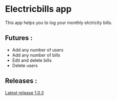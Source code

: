 # Electricbills app

This app helps you to log your monthly elctricity bills.

## Futures :

- Add any number of users
- Add any number of bills
- Edit and delete bills
- Delete users

## Releases :
[Latest release 1.0.3 ](https://github.com/shhossain/electricbillsfullapp/releases)
